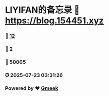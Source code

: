 # LIYIFAN的备忘录 :link: https://blog.154451.xyz 
### :page_facing_up: [12](https://blog.154451.xyz/tag.html) 
### :speech_balloon: 2 
### :hibiscus: 50005 
### :alarm_clock: 2025-07-23 03:31:26 
### Powered by :heart: [Gmeek](https://github.com/Meekdai/Gmeek)
